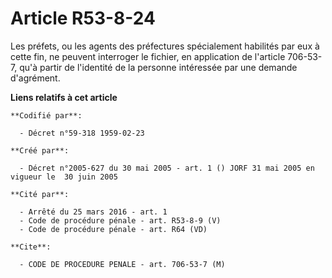 # Article R53-8-24

Les préfets, ou les agents des préfectures spécialement habilités par eux à cette fin, ne peuvent interroger le fichier, en
application de l'article 706-53-7, qu'à partir de l'identité de la personne intéressée par une demande d'agrément.

**Liens relatifs à cet article**

	**Codifié par**:

	  - Décret n°59-318 1959-02-23

	**Créé par**:

	  - Décret n°2005-627 du 30 mai 2005 - art. 1 () JORF 31 mai 2005 en vigueur le  30 juin 2005

	**Cité par**:

	  - Arrêté du 25 mars 2016 - art. 1
	  - Code de procédure pénale - art. R53-8-9 (V)
	  - Code de procédure pénale - art. R64 (VD)

	**Cite**:

	  - CODE DE PROCEDURE PENALE - art. 706-53-7 (M)
